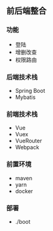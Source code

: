 ## 前后端整合
### 功能
- 登陆
- 增删改查
- 权限路由
### 后端技术栈
- Spring Boot
- Mybatis
### 前端技术栈
- Vue
- Vuex
- VueRouter
- Webpack
### 前置环境
- maven
- yarn
- docker
### 部署
- ./boot



